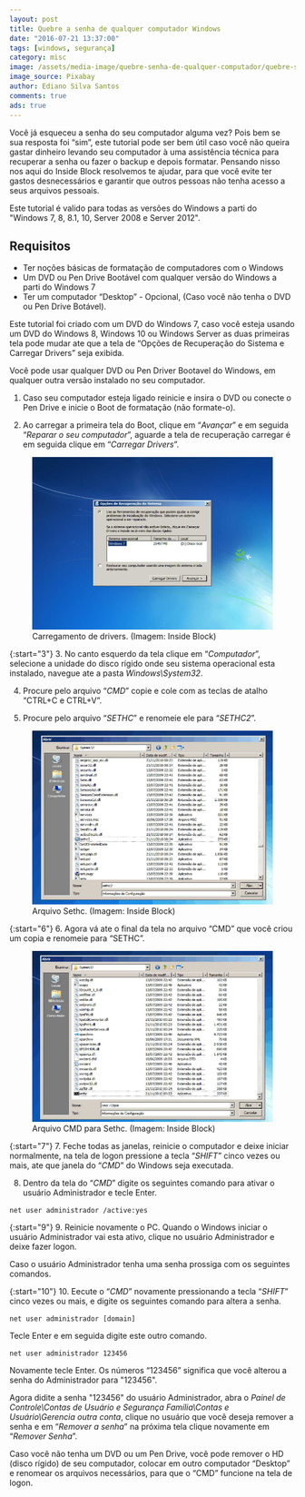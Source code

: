 ```yaml
---
layout: post
title: Quebre a senha de qualquer computador Windows
date: "2016-07-21 13:37:00"
tags: [windows, segurança]
category: misc
image: /assets/media-image/quebre-senha-de-qualquer-computador/quebre-senha-de-qualquer-computador.jpg
image_source: Pixabay
author: Ediano Silva Santos
comments: true
ads: true
---
```


Você já esqueceu a senha do seu computador alguma vez? Pois bem se sua resposta foi “sim”, este tutorial pode ser bem útil caso você não queira gastar dinheiro levando seu computador à uma assistência técnica para recuperar a senha ou fazer o backup e depois formatar. Pensando nisso nos aqui do Inside Block resolvemos te ajudar, para que você evite ter gastos desnecessários e garantir que outros pessoas não tenha acesso a seus arquivos pessoais.

Este tutorial é valido para todas as versões do Windows a parti do "Windows 7, 8, 8.1, 10, Server 2008 e Server 2012".

## Requisitos
* Ter noções básicas de formatação de computadores com o Windows
* Um DVD ou Pen Drive Bootável com qualquer versão do Windows a parti do Windows 7
* Ter um computador “Desktop” - Opcional, (Caso você não tenha o DVD ou Pen Drive Botável).

Este tutorial foi criado com um DVD do Windows 7, caso você esteja usando um DVD do Windows 8, Windows 10 ou Windows Server as duas primeiras tela pode mudar ate que a tela de “Opções de Recuperação do Sistema e Carregar Drivers” seja exibida.

Você pode usar qualquer DVD ou Pen Driver Bootavel do Windows, em qualquer outra versão instalado no seu computador.

1. Caso seu computador esteja ligado reinicie e insira o DVD ou conecte o Pen Drive e inicie o Boot de formatação (não formate-o).

2. Ao carregar a primeira tela do Boot, clique em “*Avançar*” e em seguida “*Reparar o seu computador*”, aguarde a tela de recuperação carregar é em seguida clique em “*Carregar Drivers*”.

<figure class="image">
<img alt="Carregamento de drivers" src="/assets/media-image/quebre-senha-de-qualquer-computador/carregar-drivers.jpg">
<figcaption>Carregamento de drivers. (Imagem: Inside Block)</figcaption>
</figure>

{:start="3"}
3. No canto esquerdo da tela clique em “*Computador*”, selecione a unidade do disco rígido onde seu sistema operacional esta instalado, navegue ate a pasta *Windows\System32*.

4. Procure pelo arquivo “*CMD*” copie e cole com as teclas de atalho “CTRL+C e CTRL+V”.

5. Procure pelo arquivo “*SETHC*” e renomeie ele para “*SETHC2*”.

<figure class="image">
<img alt="Arquivo Sethc" src="/assets/media-image/quebre-senha-de-qualquer-computador/arquivo-sethc.jpg">
<figcaption>Arquivo Sethc. (Imagem: Inside Block)</figcaption>
</figure>

{:start="6"}
6. Agora vá ate o final da tela no arquivo “CMD” que você criou um copia e renomeie para “SETHC”.

<figure class="image">
<img alt="Arquivo CMD para Sethc" src="/assets/media-image/quebre-senha-de-qualquer-computador/arquivo-cmd-sethc.jpg">
<figcaption>Arquivo CMD para Sethc. (Imagem: Inside Block)</figcaption>
</figure>

{:start="7"}
7. Feche todas as janelas, reinicie o computador e deixe iniciar normalmente, na tela de logon pressione a tecla “*SHIFT*” cinco vezes ou mais, ate que janela do “*CMD*” do Windows seja executada.

8. Dentro da tela do “*CMD*” digite os seguintes comando para ativar o usuário Administrador e tecle Enter.

```
net user administrador /active:yes
```

{:start="9"}
9. Reinicie novamente o PC. Quando o Windows iniciar o usuário Administrador vai esta ativo, clique no usuário Administrador e deixe fazer logon.

Caso o usuário Administrador tenha uma senha prossiga com os seguintes comandos.

{:start="10"}
10. Eecute o “*CMD*” novamente pressionando a tecla “*SHIFT*” cinco vezes ou mais, e digite os seguintes comando para altera a senha.

```
net user administrador [domain]
```

Tecle Enter e em seguida digite este outro comando.

```
net user administrador 123456
```

Novamente tecle Enter. Os números “123456” significa que você alterou a senha do Administrador para "123456".

Agora didite a senha "123456" do usuário Administrador, abra o *Painel de Controle\Contas de Usuário e Segurança Família\Contas e Usuário\Gerencia outra conta*, clique no usuário que você deseja remover a senha e em “*Remover a senha*” na próxima tela clique novamente em “*Remover Senha*”.

Caso você não tenha um DVD ou um Pen Drive, você pode remover o HD (disco rígido) de seu computador, colocar em outro computador “Desktop” e renomear os arquivos necessários, para que o “CMD” funcione na tela de logon.